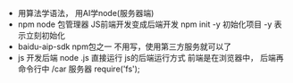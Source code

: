 - 用算法学语法， 用AI学node(服务器端)
- npm node 包管理器
  JS前端开发变成后端开发 
  npm init -y 初始化项目 -y 表示立刻初始化
- baidu-aip-sdk npm包之一
  不用写，使用第三方服务就可以了
- js 开发后端 
  node .js 直接运行  js的后端运行方式
  前端是在浏览器中， 后端再命令行中
  /car 服务器 require('fs');
  